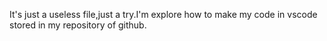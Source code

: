 It's just a useless file,just a try.I'm explore how to make my code in vscode stored in my repository of github. 
